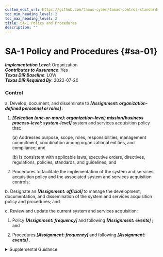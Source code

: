 ```yaml
---
custom_edit_url: https://github.com/tamus-cyber/tamus-control-standards/tree/main/content/tamus.edu/TAMUS_profile.xml
toc_min_heading_level: 2
toc_max_heading_level: 2
title: SA-1 Policy and Procedures
description: ""
---
```


# SA-1 Policy and Procedures {#sa-01}

_**Implementation Level**_: Organization\
_**Contributes to Assurance**_: Yes\
_**Texas DIR Baseline**_: LOW\
_**Texas DIR Required By**_: 2023-07-20

### Control



a. Develop, document, and disseminate to <strong title="sa-1_prm_1"> <em>[Assignment: organization-defined personnel or roles]</em> </strong>:

1. <strong title="sa-01_odp.03"> <em>[Selection (one-or-more): organization-level; mission/business process-level; system-level]</em> </strong> system and services acquisition policy that:

    (a) Addresses purpose, scope, roles, responsibilities, management commitment, coordination among organizational entities, and compliance; and

    (b) Is consistent with applicable laws, executive orders, directives, regulations, policies, standards, and guidelines; and

2. Procedures to facilitate the implementation of the system and services acquisition policy and the associated system and services acquisition controls;

b. Designate an <strong title="sa-01_odp.04"> <em>[Assignment: official]</em> </strong> to manage the development, documentation, and dissemination of the system and services acquisition policy and procedures; and

c. Review and update the current system and services acquisition:

1. Policy <strong title="sa-01_odp.05"> <em>[Assignment: frequency]</em> </strong> and following <strong title="sa-01_odp.06"> <em>[Assignment: events]</em> </strong> ; and

2. Procedures <strong title="sa-01_odp.07"> <em>[Assignment: frequency]</em> </strong> and following <strong title="sa-01_odp.08"> <em>[Assignment: events]</em> </strong>.


<details><summary>Supplemental Guidance</summary>System and services acquisition policy and procedures address the controls in the SA family that are implemented within systems and organizations. The risk management strategy is an important factor in establishing such policies and procedures. Policies and procedures contribute to security and privacy assurance. Therefore, it is important that security and privacy programs collaborate on the development of system and services acquisition policy and procedures. Security and privacy program policies and procedures at the organization level are preferable, in general, and may obviate the need for mission- or system-specific policies and procedures. The policy can be included as part of the general security and privacy policy or be represented by multiple policies that reflect the complex nature of organizations. Procedures can be established for security and privacy programs, for mission or business processes, and for systems, if needed. Procedures describe how the policies or controls are implemented and can be directed at the individual or role that is the object of the procedure. Procedures can be documented in system security and privacy plans or in one or more separate documents. Events that may precipitate an update to system and services acquisition policy and procedures include assessment or audit findings, security incidents or breaches, or changes in laws, executive orders, directives, regulations, policies, standards, and guidelines. Simply restating controls does not constitute an organizational policy or procedure.</details>
